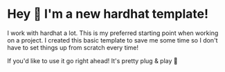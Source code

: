 # Hey 👋 I'm a new hardhat template!

I work with hardhat a lot. This is my preferred starting point when working on a project. I created this basic template
to save me some time so I don't have to set things up from scratch every time! 

If you'd like to use it go right ahead! It's pretty plug & play 🙂